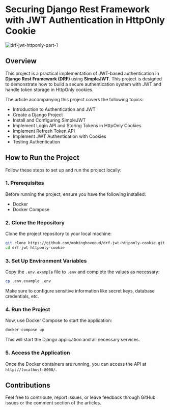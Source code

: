 # Securing Django Rest Framework with JWT Authentication in HttpOnly Cookie

![drf-jwt-httponly-part-1](https://github.com/user-attachments/assets/32684c54-ce68-405d-88b0-6e19c2734394)

## Overview

This project is a practical implementation of JWT-based authentication in **Django Rest Framework (DRF)** using
**SimpleJWT**. This project is designed to demonstrate how to build a secure authentication system with JWT and handle
token storage in HttpOnly cookies.

The article accompanying this project covers the following topics:

+ Introduction to Authentication and JWT
+ Create a Django Project
+ Install and Configuring SimpleJWT
+ Implement Login API and Storing Tokens in HttpOnly Cookies
+ Implement Refresh Token API
+ Implement JWT Authentication with Cookies
+ Testing Authentication

## How to Run the Project

Follow these steps to set up and run the project locally:

### 1. Prerequisites

Before running the project, ensure you have the following installed:

- Docker
- Docker Compose

### 2. Clone the Repository

Clone the project repository to your local machine:

```bash
git clone https://github.com/mobinghoveoud/drf-jwt-httponly-cookie.git
cd drf-jwt-httponly-cookie
```

### 3. Set Up Environment Variables

Copy the `.env.example` file to `.env` and complete the values as necessary:

```bash
cp .env.example .env
```

Make sure to configure sensitive information like secret keys, database credentials, etc.

### 4. Run the Project

Now, use Docker Compose to start the application:

```bash
docker-compose up
```

This will start the Django application and all necessary services.

### 5. Access the Application

Once the Docker containers are running, you can access the API at `http://localhost:8000/`.

## Contributions

Feel free to contribute, report issues, or leave feedback through GitHub issues or the comment section of the articles.
